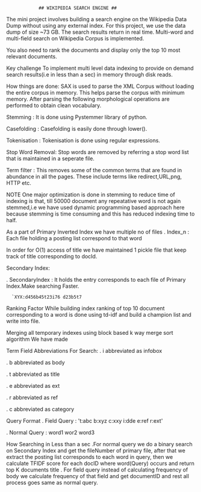 				## WIKIPEDIA SEARCH ENGINE ##
The mini project involves building a search engine on the Wikipedia Data Dump without using any external index. For this project, we use the data dump of size ~73 GB. The search results return in real time. Multi-word and multi-field search on Wikipedia Corpus is implemented.

You also need to rank the documents and display only the top 10 most relevant documents.

Key challenge
To implement multi level data indexing to provide on demand search results(i.e in less than a sec) in memory through disk reads.

How things are done:
SAX is used to parse the XML Corpus without loading the entire corpus in memory. This helps parse the corpus with minimum memory. After parsing the following morphological operations are performed to obtain clean vocabulary.

Stemming : It is done using Pystemmer  library of python.

Casefolding : Casefolding is easily done through lower().

Tokenisation : Tokenisation is done using regular expressions.

Stop Word Removal: Stop words are removed by referring a stop word list that is maintained in a seperate file.

Term filter : This removes some of the common terms that are found in abundance in all the pages. These include terms like redirect,URL,png, HTTP etc.

NOTE One major optimization is done in stemming to reduce time of indexing is that, till 50000 document any repeatative word is not again stemmed,i.e we have used dynamic programming based approach here because stemming is time consuming and this has reduced indexing time to half.

As a part of Primary Inverted Index we have multiple no of  files
. Index_n : Each file holding a posting list correspond to that word


In order for O(1) access of title we have maintained 1 pickle file that keep track of title corresponding to docId.

Secondary Index:

. SecondaryIndex : It holds the entry corresponds to each file of Primary Index.Make searching Faster.

	  `XYX:d456b45t23i76 d23b5t7
Ranking Factor While building index ranking of top 10 document corresponding to a word is done using td-idf and build a champion list and write into file.

Merging all temporary indexes using block based k way merge sort algorithm We have made

Term Field Abbreviations For Search:
. i abbreviated as infobox

. b abbreviated as body

. t abbreviated as title

. e abbreviated as ext

. r abbreviated as ref

. c abbreviated as category

Query Format
. Field Query : 't:abc b:xyz c:xxy i:dde e:ref r:ext'

. Normal Query : word1 wor2 word3

How Searching in Less than a sec
.For normal query we do a binary search on Secondary Index and get the fileNumber of primary file, after that we extract the posting list corresponds to each word in query, then we calculate TFIDF score for each docID where word(Query) occurs and return top K documents title
. For field query instead of calculating frequency of body we calculate frequency of that field and get documentID and rest all process goes same as normal query.
